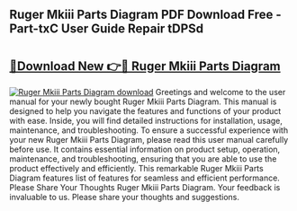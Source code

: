 ## Ruger Mkiii Parts Diagram PDF Download Free - Part-txC User Guide Repair tDPSd

# <h2><a href="http://dftepx2.blite.top/?on=Ruger+Mkiii+Parts+Diagram">🔗Download New 👉🔴 Ruger Mkiii Parts Diagram</a></h2>

[![Ruger Mkiii Parts Diagram download](https://i.imgur.com/lujVjoI.png)](http://dftepx2.blite.top/?on=Ruger+Mkiii+Parts+Diagram)
Greetings and welcome to the user manual for your newly bought Ruger Mkiii Parts Diagram. This manual is designed to help you navigate the features and functions of your product with ease. Inside, you will find detailed instructions for installation, usage, maintenance, and troubleshooting. To ensure a successful experience with your new Ruger Mkiii Parts Diagram, please read this user manual carefully before use. It contains essential information on product setup, operation, maintenance, and troubleshooting, ensuring that you are able to use the product effectively and efficiently. This remarkable Ruger Mkiii Parts Diagram features list of features for seamless and efficient performance. Please Share Your Thoughts Ruger Mkiii Parts Diagram. Your feedback is invaluable to us. Please share your thoughts and suggestions.
